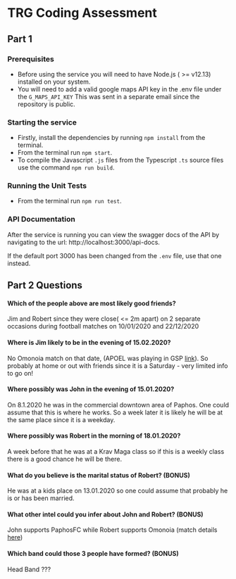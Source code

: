 # TRG Coding Assessment
## Part 1 
### Prerequisites
- Before using the service you will need to have Node.js ( >= v12.13) installed on your system. 
- You will need to add a valid google maps API key in the .env file under the `G_MAPS_API_KEY` This was sent in a separate email since the repository is public.
### Starting the service
- Firstly, install the dependencies by running `npm install` from the terminal.
- From the terminal run `npm start`.
- To compile the Javascript `.js` files from the Typescript `.ts` source files use the command `npm run build`.

### Running the Unit Tests
- From the terminal run `npm run test`.


### API Documentation
After the service is running you can view the swagger docs of the API by navigating to the url:
http://localhost:3000/api-docs.

If the default port 3000 has been changed from the `.env` file, use that one instead.

## Part 2 Questions

#### Which of the people above are most likely good friends?
Jim and Robert since they were close( <= 2m apart) on 2 separate occasions during football matches on 10/01/2020 and 22/12/2020

#### Where is Jim likely to be in the evening of 15.02.2020?
No Omonoia match on that date, (APOEL was playing in GSP [link](https://www.worldfootball.net/schedule/cyp-first-division-2019-2020-spieltag/20/)).
So probably at home or out with friends since it is a Saturday - very limited info to go on!  

#### Where possibly was John in the evening of 15.01.2020?
On 8.1.2020 he was in the commercial downtown area of Paphos. One could assume that
this is where he works. So a week later it is likely he will be at the same place
since it is a weekday.

#### Where possibly was Robert in the morning of 18.01.2020?
A week before that he was at a Krav Maga class so if this is a weekly class there is a
good chance he will be there.

#### What do you believe is the marital status of Robert? (BONUS)
He was at a  kids place on 13.01.2020 so one could assume that probably he is or has been married.

#### What other intel could you infer about John and Robert? (BONUS)
John supports PaphosFC while Robert supports Omonoia (match details [here](https://www.worldfootball.net/schedule/cyp-first-division-2019-2020-spieltag/16/))

#### Which band could those 3 people have formed? (BONUS)
Head Band ???


